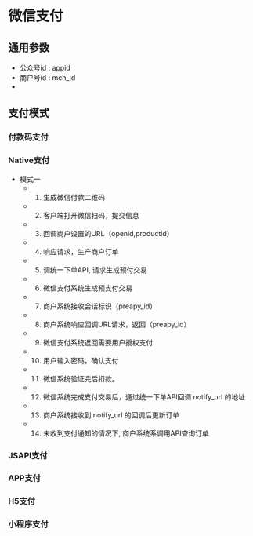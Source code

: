 # 微信支付

## 通用参数

- 公众号id : appid
- 商户号id : mch_id
- 

## 支付模式

### 付款码支付

### Native支付

- 模式一
    - 1. 生成微信付款二维码
    - 2. 客户端打开微信扫码，提交信息
    - 3. 回调商户设置的URL（openid,productid）
    - 4. 响应请求，生产商户订单
    - 5. 调统一下单API, 请求生成预付交易
    - 6. 微信支付系统生成预支付交易
    - 7. 商户系统接收会话标识（preapy_id）
    - 8. 商户系统响应回调URL请求，返回（preapy_id）
    - 9. 微信支付系统返回需要用户授权支付
    - 10. 用户输入密码，确认支付
    - 11. 微信系统验证完后扣款。
    - 12. 微信系统完成支付交易后，通过统一下单API回调 notify_url 的地址
    - 13. 商户系统接收到 notify_url 的回调后更新订单
    - 14. 未收到支付通知的情况下, 商户系统系调用API查询订单
    
### JSAPI支付

### APP支付

### H5支付

### 小程序支付

